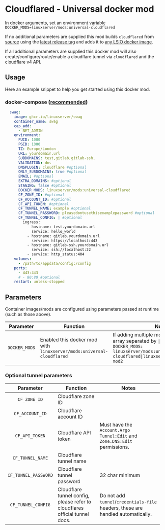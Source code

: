 # Cloudflared - Universal docker mod

In docker arguments, set an environment variable `DOCKER_MODS=linuxserver/mods:universal-cloudflared`

If no additional parameters are supplied this mod builds `cloudflared` from [source](https://github.com/cloudflare/cloudflared) using the [latest release tag](https://github.com/cloudflare/cloudflared/releases/latest) and adds it to [any LSIO docker image](https://fleet.linuxserver.io/).

If all additional parameters are supplied this docker mod will also create/configure/route/enable a cloudflare tunnel via `cloudflared` and the cloudflare v4 API.

## Usage

Here an example snippet to help you get started using this docker mod.

### docker-compose ([recommended](https://docs.linuxserver.io/general/docker-compose))

```yaml
  swag:
    image: ghcr.io/linuxserver/swag
    container_name: swag
    cap_add:
      - NET_ADMIN
    environment:
      PUID: 1000
      PGID: 1000
      TZ: Europe/London
      URL: yourdomain.url
      SUBDOMAINS: test,gitlab,gitlab-ssh,
      VALIDATION: dns
      DNSPLUGIN: cloudflare #optional
      ONLY_SUBDOMAINS: true #optional
      EMAIL: #optional
      EXTRA_DOMAINS: #optional
      STAGING: false #optional
      DOCKER_MODS: linuxserver/mods:universal-cloudflared
      CF_ZONE_ID: #optional
      CF_ACCOUNT_ID: #optional
      CF_API_TOKEN: #optional
      CF_TUNNEL_NAME: example #optional
      CF_TUNNEL_PASSWORD: pleasedontusethisexamplepassword #optional
      CF_TUNNEL_CONFIG: | #optional
        ingress:
          - hostname: test.yourdomain.url
            service: hello_world
          - hostname: gitlab.yourdomain.url
            service: https://localhost:443
          - hostname: gitlab-ssh.yourdomain.url
            service: ssh://localhost:22
          - service: http_status:404
    volumes:
      - /path/to/appdata/config:/config
    ports:
      - 443:443
      # - 80:80 #optional
    restart: unless-stopped
```

## Parameters

Container images/mods are configured using parameters passed at runtime (such as those above).

| Parameter | Function | Notes |
| :----: | --- | --- |
| `DOCKER_MODS` | Enabled this docker mod with `linuxserver/mods:universal-cloudflared` | If adding multiple mods, enter them in an array separated by `\|`, such as `DOCKER_MODS: linuxserver/mods:universal-cloudflared\|linuxserver/mods:universal-mod2` |

### Optional tunnel parameters 

| Parameter | Function | Notes |
| :----: | --- | --- |
| `CF_ZONE_ID` | Cloudflare zone ID |   |
| `CF_ACCOUNT_ID` | Cloudflare account ID |   |
| `CF_API_TOKEN` | Cloudflare API token | Must have the `Account.Argo Tunnel:Edit` and `Zone.DNS:Edit` permissions. |
| `CF_TUNNEL_NAME` | Cloudflare tunnel name |   |
| `CF_TUNNEL_PASSWORD` | Cloudflare tunnel password | 32 char minimum |
| `CF_TUNNEL_CONFIG` | Cloudflare tunnel config, please refer to cloudflares official tunnel docs. | Do not add `tunnel`/`credentials-file` headers, these are handled automatically. |